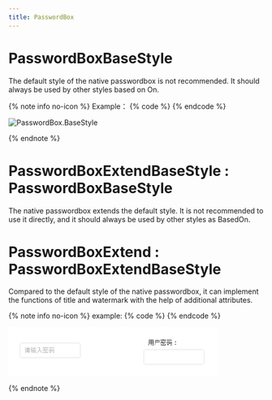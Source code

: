 ```yaml
---
title: PasswordBox
---
```


# PasswordBoxBaseStyle

The default style of the native passwordbox is not recommended. It should always be used by other styles based on On.

{% note info no-icon %}
Example：
{% code %}
    <PasswordBox PasswordChar="*" VerticalAlignment="Center" Width="120"></PasswordBox>
{% endcode %}

![PasswordBox.BaseStyle](https://raw.githubusercontent.com/HandyOrg/HandyOrgResource/master/HandyControl/Doc/native_controls/PasswordBox.BaseStyle.png)

{% endnote %}

# PasswordBoxExtendBaseStyle : PasswordBoxBaseStyle

The native passwordbox extends the default style. It is not recommended to use it directly, and it should always be used by other styles as BasedOn.

# PasswordBoxExtend : PasswordBoxExtendBaseStyle

Compared to the default style of the native passwordbox, it can implement the functions of title and watermark with the help of additional attributes.

{% note info no-icon %}
example:
{% code %}
    <!--In order to display the watermark in the normal password input text box, you need to set PasswordBoxAttach.PasswordLength="0"-->
    <PasswordBox Style="{DynamicResource PasswordBoxExtend}" PasswordChar="*" 
                 hc:PasswordBoxAttach.PasswordLength="0"
                 hc:InfoElement.Placeholder="Please enter the password" 
                 VerticalAlignment="Center"
                 Width="120"></PasswordBox>
    <PasswordBox Style="{DynamicResource PasswordBoxExtend}" PasswordChar="*" 
                 hc:TitleElement.Title="user password:"
                 hc:TitleElement.TitlePlacement="Top"
                 VerticalAlignment="Center"
                 Width="120"></PasswordBox>
{% endcode %}

![PasswordBox.ExtendStyle](https://raw.githubusercontent.com/HandyOrg/HandyOrgResource/master/HandyControl/Doc/native_controls/PasswordBox.ExtendStyle.png)

{% endnote %}